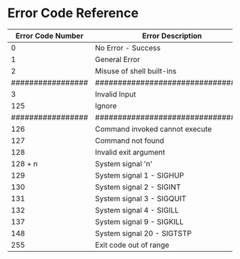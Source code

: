 # Error Code Reference

| Error Code Number | Error Description                  | Common Causes                      |
| ----------------- | ---------------------------------- | ---------------------------------- |
| 0                 | No Error - Success                 | None                               |
| 1                 | General Error                      | Unspecified                        |
| 2                 | Misuse of shell built-ins          | Missing keyword or command         |
| ################# | ################################## | ################################## |
| 3                 | Invalid Input                      | User input not valid               |
| 125               | Ignore                             | Commented operations               |
| ################# | ################################## | ################################## |
| 126               | Command invoked cannot execute     | Permision issues or not executable |
| 127               | Command not found                  | Invalid path or command typo       |
| 128               | Invalid exit argument              | Exit code not an integer           |
| 128 + n           | System signal 'n'                  | System signal 'n' called           |
| 129               | System signal 1 - SIGHUP           | SIGHUP called                      |
| 130               | System signal 2 - SIGINT           | SIGINT called - Control-C          |
| 131               | System signal 3 - SIGQUIT          | SIGQUIT called - Control-\         |
| 132               | System signal 4 - SIGILL           | SIGILL called                      |
| 137               | System signal 9 - SIGKILL          | SIGKILL called                     |
| 148               | System signal 20 - SIGTSTP         | SIGTSTP called - Control-Z         |
| 255               | Exit code out of range             | Exit code exceed 0 - 255           |
